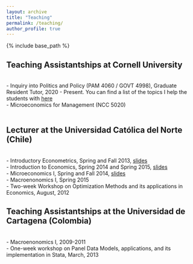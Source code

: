 ```yaml
---
layout: archive
title: "Teaching"
permalink: /teaching/
author_profile: true
---
```


{% include base_path %}

<p id="1.5-spaced" style="line-height: 150%;">
<h2> Teaching Assistantships at Cornell University</h2><br>
<div> - Inquiry into Politics and Policy (PAM 4060 / GOVT 4998), Graduate Resident Tutor, 2020 - Present. You can find a list of the topics I help the students with <a href="https://github.com/AndresCastanoZuluaga/AndresCastanoZuluaga.github.io/blob/master/files/List_Topics_CIW.pdf"> here </a>
</div>
<div> - Microeconomics for Management (NCC 5020)</div><br>
</p>

<p id="1.5-spaced" style="line-height: 150%;">
<h2> Lecturer at the Universidad Católica del Norte (Chile)</h2><br>
<div> - Introductory Econometrics, Spring and Fall 2013,  <a href="https://github.com/AndresCastanoZuluaga/Teaching/tree/main/3%20Econometrics%20I%20UCN"> slides </a> </div>
<div> - Introduction to Economics, Spring 2014 and Spring 2015, <a href="https://github.com/AndresCastanoZuluaga/Teaching/tree/main/1%20Introductory%20Economics%20UCN"> slides </a> </div>
<div> - Microeconomics I, Spring and Fall 2014, <a href="https://github.com/AndresCastanoZuluaga/Teaching/tree/main/2%20Microeconomics%20I%20UCN"> slides </a> </div>
<div> - Macroenonomics I, Spring 2015 </div>
<div> - Two-week Workshop on Optimization Methods and its applications in Economics, August, 2012 </div>
</p>
	
<p id="1.5-spaced" style="line-height: 150%;">
<h2> Teaching Assistantships at the Universidad de Cartagena (Colombia)</h2><br>
<div> - Macroenonomics I, 2009-2011</div>
<div> - One-week workshop on Panel Data Models, applications, and its implementation in Stata, March, 2013 </div>
</p>
